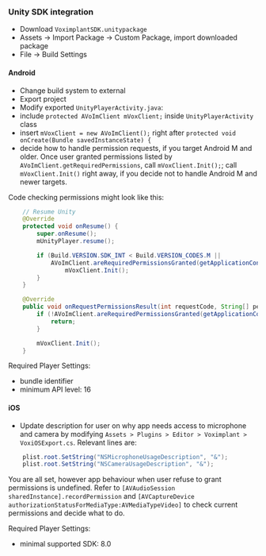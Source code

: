 ### Unity SDK integration
* Download `VoximplantSDK.unitypackage`
* Assets -> Import Package -> Custom Package, import downloaded package
* File -> Build Settings

#### Android
* Change build system to external
* Export project
* Modify exported `UnityPlayerActivity.java`:
* include `protected AVoImClient mVoxClient;` inside `UnityPlayerActivity` class
* insert `mVoxClient = new AVoImClient();` right after `protected void onCreate(Bundle savedInstanceState) {`
* decide how to handle permission requests, if you target Android M and older. Once user granted permissions listed by `AVoImClient.getRequiredPermissions`, call `mVoxClient.Init();`; call `mVoxClient.Init()` right away, if you decide not to handle Android M and newer targets.

Code checking permissions might look like this:
```java
    // Resume Unity
    @Override
    protected void onResume() {
        super.onResume();
        mUnityPlayer.resume();

        if (Build.VERSION.SDK_INT < Build.VERSION_CODES.M ||
            AVoImClient.areRequiredPermissionsGranted(getApplicationContext())) {
                mVoxClient.Init();
        }
    }

    @Override
    public void onRequestPermissionsResult(int requestCode, String[] permissions, int[] grantResults) {
        if (!AVoImClient.areRequiredPermissionsGranted(getApplicationContext())) {
            return;
        }

        mVoxClient.Init();
    }
```

Required Player Settings:
* bundle identifier
* minimum API level: 16

#### iOS
* Update description for user on why app needs access to microphone and camera by modifying `Assets > Plugins > Editor > Voximplant > VoxiOSExport.cs`. Relevant lines are:
```csharp
    plist.root.SetString("NSMicrophoneUsageDescription", "&");
    plist.root.SetString("NSCameraUsageDescription", "&");
```

You are all set, however app behaviour when user refuse to grant permissions is undefined. Refer to `[AVAudioSession sharedInstance].recordPermission` and `[AVCaptureDevice authorizationStatusForMediaType:AVMediaTypeVideo]` to check current permissions and decide what to do.

Required Player Settings:
* minimal supported SDK: 8.0